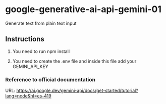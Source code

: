 # google-generative-ai-api-gemini-01
 Generate text from plain text input


## Instructions

1. You need to run npm install

2. You need to create the .env file and inside this file add your GEMINI_API_KEY


### Reference to official documentation

URL: https://ai.google.dev/gemini-api/docs/get-started/tutorial?lang=node&hl=es-419
